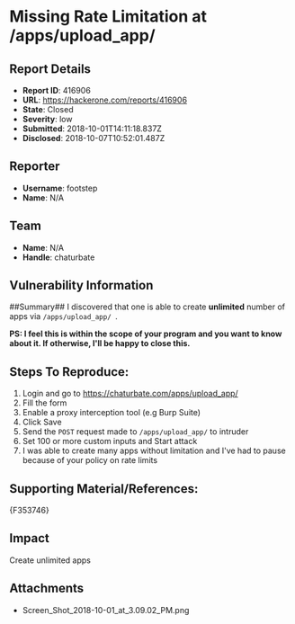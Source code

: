 # Missing Rate Limitation at /apps/upload_app/ 

## Report Details
- **Report ID**: 416906
- **URL**: https://hackerone.com/reports/416906
- **State**: Closed
- **Severity**: low
- **Submitted**: 2018-10-01T14:11:18.837Z
- **Disclosed**: 2018-10-07T10:52:01.487Z

## Reporter
- **Username**: footstep
- **Name**: N/A

## Team
- **Name**: N/A
- **Handle**: chaturbate

## Vulnerability Information
##Summary##
I discovered that one is able to create **unlimited** number of apps via `/apps/upload_app/ `. 

**PS: I feel this is within the scope of your program and you want to know about it. If otherwise, I'll be happy to close this.**

## Steps To Reproduce:

  1. Login and go to https://chaturbate.com/apps/upload_app/
  1. Fill the form
  1. Enable a proxy interception tool (e.g Burp Suite)
  1. Click Save
  1. Send the `POST` request made to  `/apps/upload_app/` to intruder
  1. Set 100 or more custom inputs and Start attack
  1. I was able to create many apps without limitation and I've had to pause because of your policy on rate limits

## Supporting Material/References:
{F353746}

## Impact

Create unlimited apps

## Attachments
- Screen_Shot_2018-10-01_at_3.09.02_PM.png

